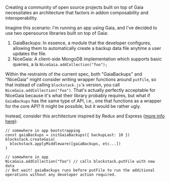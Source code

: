 Creating a community of open source projects built on top of Gaia necessitates an architecture that factors in addon composability and interoperability.

Imagine this scenario:
I'm running an app using Gaia, and I've decided to use two opensource libraries built on top of Gaia:
  1. GaiaBackups: In essence, a module that the developer configures, allowing them to automatically create a backup data file anytime a user updates the file.
  2. NiceGaia: A client-side MongoDB implementation which supports basic queries, a la `NiceGaia.addCollection("foo");`

Within the restraints of the current spec, both "GaiaBackups" and "NiceGaia" might consider writing wrapper functions around `putFile`, so that instead of calling `blockstack.js`'s version, you call `NiceGaia.addCollection("foo")`. That's actually perfectly acceptable for NiceGaia because it's what their library probably requires, but what if `GaiaBackups` has the same type of API, i.e., one that functions as a wrapper for the core API? It might be possible, but it would be rather ugly.

Instead, consider this architecture inspired by Redux and Express ([more info here](https://github.com/reactjs/redux/blob/master/docs/advanced/Middleware.md)):
```
// somewhere in app bootstrapping
const gaiaBackups = initGaiaBackups({ backupLast: 10 })
blockstack.createGaia(
  blockstack.applyMiddleware([gaiaBackups, etc...])
)

// somewhere in app
NicaGaia.addCollection("foo") // calls blockstack.putFile with new data
// But wait! gaiaBackups runs before putFile to run the additional operations without any developer action required.
```
